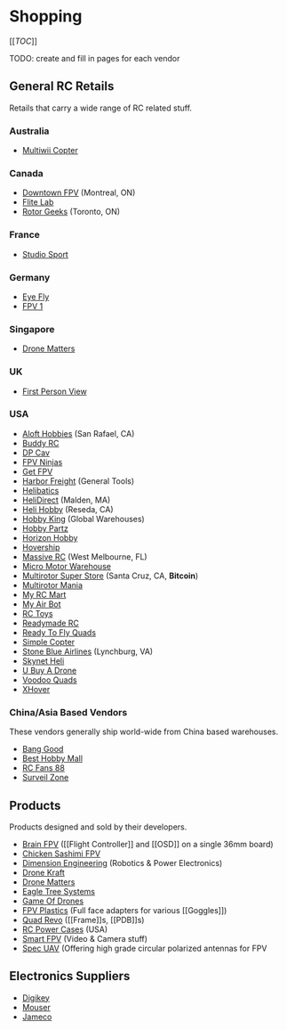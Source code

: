 # Shopping

[[_TOC_]]

TODO: create and fill in pages for each vendor

## General RC Retails

Retails that carry a wide range of RC related stuff.

### Australia

* [Multiwii Copter](http://www.multiwiicopter.com/)

### Canada

* [Downtown FPV](http://dtfpv.com/en) (Montreal, ON)
* [Flite Lab](http://flitelab.com)
* [Rotor Geeks](http://rotorgeeks.com/) (Toronto, ON)

### France

* [Studio Sport](http://www.studiosport.fr)

### Germany

* [Eye Fly](http://www.eyefly.info)
* [FPV 1](http://www.fpv1.de)

### Singapore

* [Drone Matters](http://www.dronematters.com/)

### UK

* [First Person View](http://www.firstpersonview.co.uk)

### USA

* [Aloft Hobbies](http://www.alofthobbies.com/) (San Rafael, CA)
* [Buddy RC](http://www.buddyrc.com/)
* [DP Cav](https://www.dpcav.com/xcart/home.php)
* [FPV Ninjas](http://www.fpvninjas.com/)
* [Get FPV](http://www.getfpv.com/)
* [Harbor Freight](http://www.harborfreight.com/) (General Tools)
* [Helibatics](http://www.helibatics.com/)
* [HeliDirect](http://www.helidirect.com/) (Malden, MA)
* [Heli Hobby](http://www.helihobby.com/) (Reseda, CA)
* [Hobby King](http://www.hobbyking.com) (Global Warehouses)
* [Hobby Partz](http://www.hobbypartz.com/)
* [Horizon Hobby](https://www.horizonhobby.com/)
* [Hovership](http://shop.hovership.com/)
* [Massive RC](http://www.massiverc.com) (West Melbourne, FL)
* [Micro Motor Warehouse](http://micro-motor-warehouse.com/)
* [Multirotor Super Store](http://www.multirotorsuperstore.com/) (Santa Cruz, CA, **Bitcoin**)
* [Multirotor Mania](http://multirotormania.com/)
* [My RC Mart](http://www.myrcmart.com/index.php)
* [My Air Bot](myairbot.com)
* [RC Toys](http://www.rctoys.com/)
* [Readymade RC](http://www.readymaderc.com/store)
* [Ready To Fly Quads](http://www.readytoflyquads.com/)
* [Simple Copter](http://www.simplecopter.com/)
* [Stone Blue Airlines](http://www.stoneblueairlines.com/) (Lynchburg, VA)
* [Skynet Heli](http://skynetheli.com/)
* [U Buy A Drone](http://ubuyadrone.com/)
* [Voodoo Quads](http://www.voodooquads.com/)
* [XHover](http://xhover.com/)

### China/Asia Based Vendors

These vendors generally ship world-wide from China based warehouses.

* [Bang Good](http://www.banggood.com)
* [Best Hobby Mall](http://www.besthobbymall.com/)
* [RC Fans 88](http://www.rc-fans88.com/)
* [Surveil Zone](http://www.surveilzone.com/)

## Products

Products designed and sold by their developers.

* [Brain FPV](https://www.brainfpv.com/) ([[Flight Controller]] and [[OSD]] on a single 36mm board)
* [Chicken Sashimi FPV](http://chickensashimifpv.spreadshirt.com/)
* [Dimension Engineering](https://www.dimensionengineering.com/) (Robotics & Power Electronics)
* [Drone Kraft](http://www.dronekraft.io/)
* [Drone Matters](http://www.dronematters.com/)
* [Eagle Tree Systems](http://www.eagletreesystems.com/)
* [Game Of Drones](http://www.gameofdrones.biz/)
* [FPV Plastics](http://www.fpv-plastics.com/) (Full face adapters for various [[Goggles]])
* [Quad Revo](http://quadrevo.com/) ([[Frame]]s, [[PDB]]s)
* [RC Power Cases](http://rcpowercases.com/) (USA)
* [Smart FPV](http://www.smartfpv.com/store/) (Video & Camera stuff)
* [Spec UAV](http://www.specuav.com/) (Offering high grade circular polarized antennas for FPV

## Electronics Suppliers

* [Digikey](http://www.digikey.com/product-search/en)
* [Mouser](http://www.mouser.com/)
* [Jameco](http://www.jameco.com/)